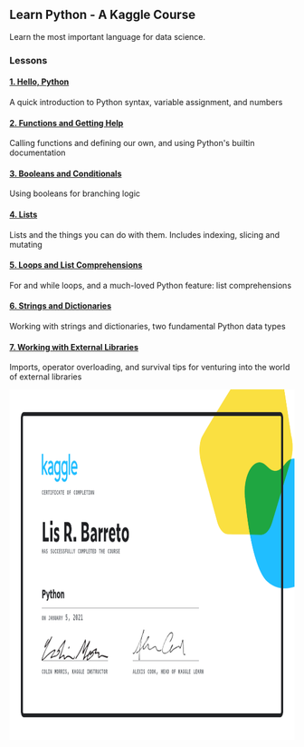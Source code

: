 ## Learn Python - A Kaggle Course

Learn the most important language for data science.

### Lessons

#### [1. Hello, Python](https://github.com/lis-r-barreto/learn-python-kaggle/blob/main/Exercise_Syntax%2C_Variables%2C_and_Numbers.ipynb)
A quick introduction to Python syntax, variable assignment, and numbers

#### [2. Functions and Getting Help](https://github.com/lis-r-barreto/learn-python-kaggle/blob/main/Exercise_Functions_and_Getting_Help.ipynb)
Calling functions and defining our own, and using Python's builtin documentation

#### [3. Booleans and Conditionals](https://github.com/lis-r-barreto/learn-python-kaggle/blob/main/Exercise_Booleans_and_Conditionals.ipynb)
Using booleans for branching logic

#### [4. Lists](https://github.com/lis-r-barreto/learn-python-kaggle/blob/main/Exercise_Lists.ipynb)
Lists and the things you can do with them. Includes indexing, slicing and mutating

#### [5. Loops and List Comprehensions](https://github.com/lis-r-barreto/learn-python-kaggle/blob/main/Exercise_Loops_and_List_Comprehensions.ipynb)
For and while loops, and a much-loved Python feature: list comprehensions

#### [6. Strings and Dictionaries](https://github.com/lis-r-barreto/learn-python-kaggle/blob/main/Exercise_Strings_and_Dictionaries.ipynb)
Working with strings and dictionaries, two fundamental Python data types

#### [7. Working with External Libraries](https://github.com/lis-r-barreto/learn-python-kaggle/blob/main/Exercise_Working_with_External_Libraries.ipynb)
Imports, operator overloading, and survival tips for venturing into the world of external libraries

<p align="center">
  <img width="1000" height="618.18" src="https://github.com/lis-r-barreto/learn-python-kaggle/blob/master/certificate.png">
</p>
